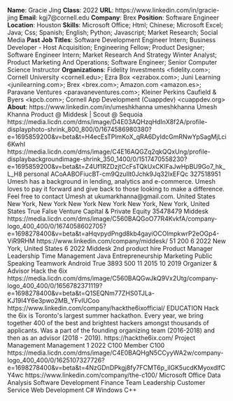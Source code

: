 **Name**: Gracie Jing
**Class**: 2022
**URL**: https://www\.linkedin\.com/in/gracie\-jing
**Email**: kgj7@cornell\.edu
**Company**: Brex
**Position**: Software Engineer
**Location**: Houston
**Skills**: Microsoft Office; Html; Chinese; Microsoft Excel; Java; Css; Spanish; English; Python; Javascript; Market Research; Social Media
**Past Job Titles**: Software Development Engineer Intern; Business Developer \- Host Acquisition; Engineering Fellow; Product Designer; Software Engineer Intern; Market Research And Strategy Winter Analyst; Product Marketing And Operations; Software Engineer; Senior Computer Science Instructor
**Organizations**: Fidelity Investments <fidelity\.com>; Cornell University <cornell\.edu>; Ezra Box <ezrabox\.com>; Juni Learning <junilearning\.com>; Brex <brex\.com>; Amazon\.com <amazon\.es>; Paravane Ventures <paravaneventures\.com>; Kleiner Perkins Caufield & Byers <kpcb\.com>; Cornell App Development \(Cuappdev\) <cuappdev\.org>
**About**: https://www\.linkedin\.com/in/umeshkhanna umeshkhanna Umesh Khanna Product @ Middesk | Scout @ Sequoia https://media\.licdn\.com/dms/image/D4E03AQHzqHdInX8f2A/profile\-displayphoto\-shrink\_800\_800/0/1674586980380?e=1695859200&v=beta&t=H4ecEsTPlmKoX\_qRA6DyIdcGmRNwYpSagMjLci6KwhI https://media\.licdn\.com/dms/image/C4E16AQGZq2qkQQxUng/profile\-displaybackgroundimage\-shrink\_350\_1400/0/1517470558230?e=1695859200&v=beta&t=Z4Uf1RZDzjtCcFsTQkUxCKIFaJwHpBU9Go7\_hk\_L\_H8 personal ACoAABOFiucBT\-cm9QzuIlt0Jchk9Jq32lxEFQc 327518951 Umesh has a background in lending, analytics and e\-commerce\. Umesh loves to pay it forward and give back to those looking to make a difference\.    Feel free to contact Umesh at ukumarkhanna@gmail\.com\. United States New York, New York New York New York New York, New York, United States True False Venture Capital & Private Equity 35478479 Middesk https://media\.licdn\.com/dms/image/C560BAQGoO77R4KvkfA/company\-logo\_400\_400/0/1674058602705?e=1698278400&v=beta&t=aHqvpydPngd8kb4gayiOCOlmpkwrP2eOGp4\-ViR9RHM https://www\.linkedin\.com/company/middesk/ 51 200 6 2022 New York, United States 6 2022 Middesk 2nd product hire Product Manager Leadership Time Management Java Entrepreneurship Marketing Public Speaking Teamwork Android True 3893 500 11 2015 10 2019 Organizer & Advisor Hack the 6ix https://media\.licdn\.com/dms/image/C560BAQGwJkQ9Vx2Utg/company\-logo\_400\_400/0/1656782371119?e=1698278400&v=beta&t=Q1SEQNm77ZHS0TJLa\-KJ19I4Y6e3pwo2MB\_YFvIUCoo https://www\.linkedin\.com/company/hackthe6ixofficial/ EDUCATION Hack the 6ix is Toronto's largest summer hackathon\.  Every year, we bring together 400 of the best and brightest hackers amongst thousands of applicants\. Was a part of the founding organizing team \(2016\-2018\) and then as an advisor \(2018 \- 2019\)\.  https://hackthe6ix\.com/ Project Management Management 1 2022 C100 Member C100 https://media\.licdn\.com/dms/image/C4E0BAQHgN5CCyyWA2w/company\-logo\_400\_400/0/1625107327726?e=1698278400&v=beta&t=4NzGDnDPkgj8fy7FCMT6p\_ilGK5ucdKMyoxdlfCY4wc https://www\.linkedin\.com/company/the\-c100/ Microsoft Office Data Analysis Software Development Finance Team Leadership Customer Service Web Development C\# Windows C\+\+

